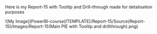 Here is my Report-15 with Tooltip and Drill-through made for detalisation purposes

![My Image](PowerBI-course(ITEMPLATE)/Report-15/Source(Report-15)/Images/Report-15(Main PIE with Tooltip and drillthrough).png)

